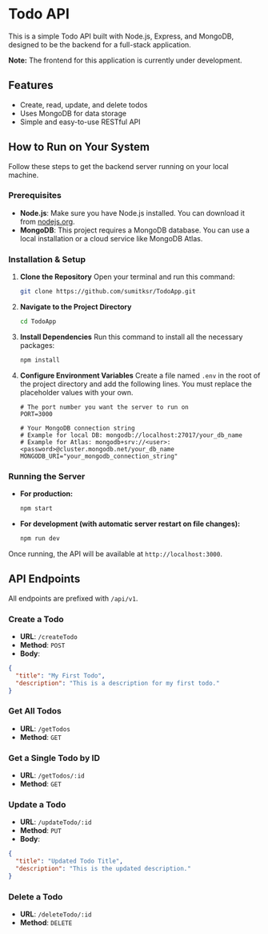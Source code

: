# Todo API

This is a simple Todo API built with Node.js, Express, and MongoDB, designed to be the backend for a full-stack application.

**Note:** The frontend for this application is currently under development.

## Features

- Create, read, update, and delete todos
- Uses MongoDB for data storage
- Simple and easy-to-use RESTful API

## How to Run on Your System

Follow these steps to get the backend server running on your local machine.

### Prerequisites

- **Node.js**: Make sure you have Node.js installed. You can download it from [nodejs.org](https://nodejs.org/).
- **MongoDB**: This project requires a MongoDB database. You can use a local installation or a cloud service like MongoDB Atlas.

### Installation & Setup

1.  **Clone the Repository**
    Open your terminal and run this command:
    ```sh
    git clone https://github.com/sumitksr/TodoApp.git
    ```

2.  **Navigate to the Project Directory**
    ```sh
    cd TodoApp
    ```

3.  **Install Dependencies**
    Run this command to install all the necessary packages:
    ```sh
    npm install
    ```

4.  **Configure Environment Variables**
    Create a file named `.env` in the root of the project directory and add the following lines. You must replace the placeholder values with your own.

    ```env
    # The port number you want the server to run on
    PORT=3000

    # Your MongoDB connection string
    # Example for local DB: mongodb://localhost:27017/your_db_name
    # Example for Atlas: mongodb+srv://<user>:<password>@cluster.mongodb.net/your_db_name
    MONGODB_URI="your_mongodb_connection_string"
    ```

### Running the Server

-   **For production:**
    ```sh
    npm start
    ```
-   **For development (with automatic server restart on file changes):**
    ```sh
    npm run dev
    ```

Once running, the API will be available at `http://localhost:3000`.

## API Endpoints

All endpoints are prefixed with `/api/v1`.

### Create a Todo
- **URL**: `/createTodo`
- **Method**: `POST`
- **Body**:
```json
{
  "title": "My First Todo",
  "description": "This is a description for my first todo."
}
```

### Get All Todos
- **URL**: `/getTodos`
- **Method**: `GET`

### Get a Single Todo by ID
- **URL**: `/getTodos/:id`
- **Method**: `GET`

### Update a Todo
- **URL**: `/updateTodo/:id`
- **Method**: `PUT`
- **Body**:
```json
{
  "title": "Updated Todo Title",
  "description": "This is the updated description."
}
```

### Delete a Todo
- **URL**: `/deleteTodo/:id`
- **Method**: `DELETE` 